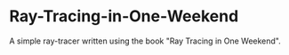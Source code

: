 # Ray-Tracing-in-One-Weekend
A simple ray-tracer written using the book "Ray Tracing in One Weekend".
